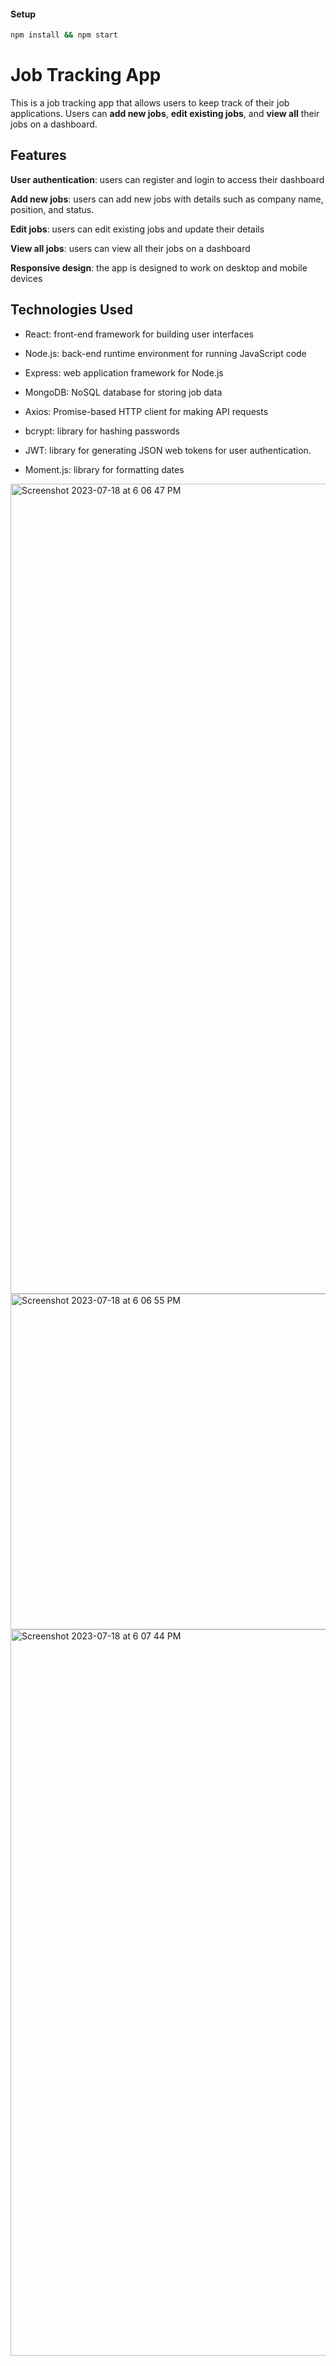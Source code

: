 #### Setup

```bash
npm install && npm start
```

# Job Tracking App

This is a job tracking app that allows users to keep track of their job applications. Users can **add new jobs**, **edit existing jobs**, and **view all** their jobs on a dashboard.

## Features

**User authentication**: users can register and login to access their dashboard

**Add new jobs**: users can add new jobs with details such as company name, position, and status.

**Edit jobs**: users can edit existing jobs and update their details

**View all jobs**: users can view all their jobs on a dashboard

**Responsive design**: the app is designed to work on desktop and mobile devices

## Technologies Used

- React: front-end framework for building user interfaces

- Node.js: back-end runtime environment for running JavaScript code

- Express: web application framework for Node.js

- MongoDB: NoSQL database for storing job data

- Axios: Promise-based HTTP client for making API requests
  
- bcrypt: library for hashing passwords

- JWT: library for generating JSON web tokens for user
  authentication.

- Moment.js: library for formatting dates
  
<img width="1296" alt="Screenshot 2023-07-18 at 6 06 47 PM" src="https://github.com/AAYUSH-droid/CareerSpot/assets/76835619/6338f63f-cea4-40f6-aae2-6e92f1e136a0">
<img width="537" alt="Screenshot 2023-07-18 at 6 06 55 PM" src="https://github.com/AAYUSH-droid/CareerSpot/assets/76835619/cdf44cbb-3ef4-412d-ba17-14a769c582b9">
<img width="1162" alt="Screenshot 2023-07-18 at 6 07 44 PM" src="https://github.com/AAYUSH-droid/CareerSpot/assets/76835619/e4239617-f5fa-4a3c-9145-96fd79450e76">



